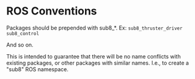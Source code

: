 ROS Conventions
================

Packages should be prepended with sub8_*. Ex:
`sub8_thruster_driver`
`sub8_control`

And so on.

This is intended to guarantee that there will be no name conflicts with existing packages, or other packages with similar names. I.e., to create a "sub8" ROS namespace.